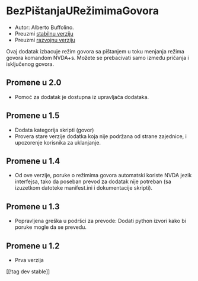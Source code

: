 # BezPištanjaURežimimaGovora #
*	 Autor: Alberto Buffolino.
*	 Preuzmi [stabilnu verziju][1]
*	 Preuzmi [razvojnu verziju][2]

Ovaj dodatak izbacuje režim govora sa pištanjem u toku menjanja režima
govora komandom NVDA+s. Možete se prebacivati samo između pričanja i
isključenog govora.

## Promene u 2.0 ##
*	 Pomoć za dodatak je dostupna iz upravljača dodataka.

## Promene u 1.5 ##
*	 Dodata kategorija skripti (govor)
*	 Provera stare verzije dodatka koja nije podržana od strane zajednice, i
   upozorenje korisnika za uklanjanje.

## Promene u 1.4 ##
*	 Od ove verzije, poruke o režimima govora automatski koriste NVDA jezik
   interfejsa, tako da poseban prevod za dodatak nije potreban (sa izuzetkom
   datoteke manifest.ini i dokumentacije skripti).

## Promene u 1.3 ##
*	 Popravljena greška u podršci za prevode: Dodati python izvori kako bi
   poruke mogle da se prevedu.

## Promene u 1.2 ##
*	 Prva verzija

[[!tag dev stable]]

[1]: https://www.nvaccess.org/addonStore/legacy?file=noBeepsSpeechMode

[2]: https://www.nvaccess.org/addonStore/legacy?file=noBeepsSpeechMode-dev

